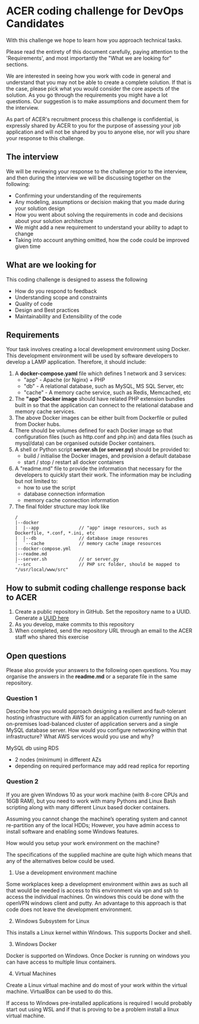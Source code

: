 # ACER coding challenge for DevOps Candidates

With this challenge we hope to learn how you approach technical tasks.

Please read the entirety of this document carefully, paying attention to the 'Requirements', and most importantly the "What we are looking for" sections.

We are interested in seeing how you work with code in general and understand that you may not be able to create a complete solution. If that is the case, please pick what you would consider the core aspects of the solution. As you go through the requirements you might have a lot questions. Our suggestion is to make assumptions and document them for the interview.

As part of ACER's recruitment process this challenge is confidential, is expressly shared by ACER to you for the purpose of assessing your job application and will not be shared by you to anyone else, nor will you share your response to this challenge.

## The interview
We will be reviewing your response to the challenge prior to the interview, and then during the interview we will be discussing together on the following:
* Confirming your understanding of the requirements
* Any modeling, assumptions or decision making that you made during your solution design
* How you went about solving the requirements in code and decisions about your solution architecture
* We might add a new requirement to understand your ability to adapt to change
* Taking into account anything omitted, how the code could be improved given time

## What are we looking for
This coding challenge is designed to assess the following
* How do you respond to feedback
* Understanding scope and constraints
* Quality of code
* Design and Best practices
* Maintainability and Extensibility of the code

## Requirements
Your task involves creating a local development environment using Docker. This development environment will be used by software developers to develop a LAMP application. Therefore, it should include:
1. A **docker-compose.yaml** file which defines 1 network and 3 services:
   * "app" - Apache (or Nginx) + PHP
   * "db" - A relational database, such as MySQL, MS SQL Server, etc
   * "cache" - A memory cache service, such as Redis, Memcached, etc
2. The **"app" Docker image** should have related PHP extension bundles built in so that the application can connect to the relational database and memory cache services.
3. The above Docker images can be either built from Dockerfile or pulled from Docker hubs.
4. There should be volumes defined for each Docker image so that configuration files (such as http.conf and php.ini) and data files (such as mysql/data) can be organised outside Docker containers.
5. A shell or Python script **server.sh (or server.py)** should be provided to:
   * build / initialise the Docker images, and provision a default database
   * start / stop / restart all docker containers
6. A "readme.md" file to provide the information that necessary for the developers to quickly start their work. The information may be including but not limited to:
   * how to use the script
   * database connection information
   * memory cache connection information
7. The final folder structure may look like
    ```
    /
    |--docker
    |  |--app               // "app" image resources, such as Dockerfile, *.conf, *.ini, etc
    |  |--db                // database image resoures
    |  `--cache             // memory cache image resources
    |--docker-compose.yml
    |--readme.md
    |--server.sh            // or server.py
    `--src                  // PHP src folder, should be mapped to "/usr/local/www/src"
    ```

## How to submit coding challenge response back to ACER
1. Create a public repository in GitHub. Set the repository name to a UUID. Generate a [UUID here](https://www.uuidgenerator.net/)
2. As you develop, make commits to this repository
3. When completed, send the repository URL through an email to the ACER staff who shared this exercise

## Open questions
Please also provide your answers to the following open questions. You may organise the answers in the **readme.md** or a separate file in the same repository.
### Question 1
Describe how you would approach designing a resilient and fault-tolerant hosting infrastructure with AWS for an application currently running on an on-premises load-balanced cluster of application servers and a single MySQL database server. How would you configure networking within that infrastructure? What AWS services would you use and why?

MySQL db using RDS
 - 2 nodes (minimum) in different AZs
 - depending on required performance may add read replica for reporting






### Question 2
If you are given Windows 10 as your work machine (with 8-core CPUs and 16GB RAM), but you need to work with many Pythons and Linux Bash scripting along with many different Linux based docker containers.

Assuming you cannot change the machine’s operating system and cannot re-partition any of the local HDDs; However, you have admin access to install software and enabling some Windows features.

How would you setup your work environment on the machine?

The specifications of the supplied machine are quite high which means that any of the alternatives below could be used. 

1. Use a development environment machine 

Some workplaces keep a development environment within aws as such all that
would be needed is access to this environment via vpn and ssh to access the 
individual machines. 
On windows this could be done with the openVPN windows client and putty.
An advantage to this approach is that code does not leave the development
environment.

2. Windows Subsystem for Linux 

This installs a Linux kernel within Windows.
This supports Docker and shell.

3. Windows Docker

Docker is supported on Windows.
Once Docker is running on windows you can have access to multiple linux 
containers.

4. Virtual Machines

Create a Linux virtual machine and do most of your work within the virtual
machine.
VirtualBox can be used to do this.

If access to Windows pre-installed applications is required I would probably 
start out using WSL and if that is proving to be a problem install a linux
virtual machine.


